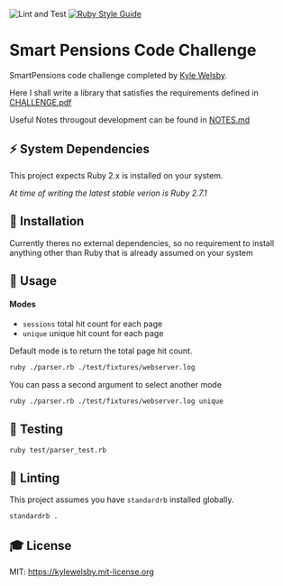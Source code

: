 ![Lint and Test](https://github.com/kylewelsby/smart-pensions-code-challenge/workflows/Lint%20and%20Test/badge.svg)
[![Ruby Style Guide](https://img.shields.io/badge/code_style-standard-brightgreen.svg)](https://github.com/testdouble/standard)

# Smart Pensions Code Challenge

SmartPensions code challenge completed by [Kyle Welsby](https://github.com/kylewelsby).

Here I shall write a library that satisfies the requirements defined in [CHALLENGE.pdf](./CHALLENGE.pdf)

Useful Notes througout development can be found in [NOTES.md](./NOTES.md)

## ⚡️ System Dependencies
This project expects Ruby 2.x is installed on your system. 

_At time of writing the latest stable verion is Ruby 2.7.1_

## 🎲 Installation

Currently theres no external dependencies, so no requirement to install anything other than Ruby that is already assumed on your system

## 🎯 Usage

#### Modes

- `sessions` total hit count for each page
- `unique` unique hit count for each page

Default mode is to return the total page hit count.
```bash
ruby ./parser.rb ./test/fixtures/webserver.log
```

You can pass a second argument to select another mode

```bash
ruby ./parser.rb ./test/fixtures/webserver.log unique
```

## 🤖 Testing

```bash
ruby test/parser_test.rb
```

## 🚨 Linting

This project assumes you have `standardrb` installed globally.

```bash
standardrb .
```

## 🎓 License
MIT: https://kylewelsby.mit-license.org
